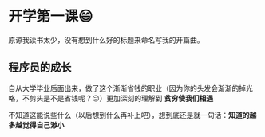 # 开学第一课:smile:
原谅我读书太少，没有想到什么好的标题来命名写我的开篇曲。
## 程序员的成长
自从大学毕业后面出来，做了这个渐渐省钱的职业（因为你的头发会渐渐的掉光咯，不剪头是不是省钱呢？:expressionless:）更加深刻的理解到 **贫穷使我们相遇**

不知道这能说些什么（以后想到什么再补上吧），想到底还是就一句话：**知道的越多越觉得自己渺小**